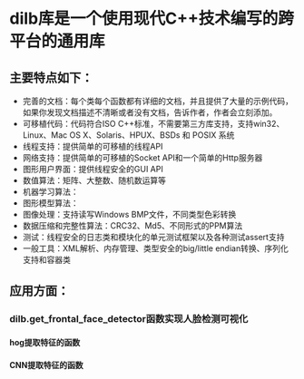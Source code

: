 # dilb库是一个使用现代C++技术编写的跨平台的通用库

## 主要特点如下：

- 完善的文档：每个类每个函数都有详细的文档，并且提供了大量的示例代码，如果你发现文档描述不清晰或者没有文档，告诉作者，作者会立刻添加。 
- 可移植代码：代码符合ISO C++标准，不需要第三方库支持，支持win32、Linux、Mac OS X、Solaris、HPUX、BSDs 和 POSIX 系统 
- 线程支持：提供简单的可移植的线程API 
- 网络支持：提供简单的可移植的Socket API和一个简单的Http服务器 
- 图形用户界面：提供线程安全的GUI API 
- 数值算法：矩阵、大整数、随机数运算等 
- 机器学习算法：
- 图形模型算法： 
- 图像处理：支持读写Windows BMP文件，不同类型色彩转换 
- 数据压缩和完整性算法：CRC32、Md5、不同形式的PPM算法 
- 测试：线程安全的日志类和模块化的单元测试框架以及各种测试assert支持
- 一般工具：XML解析、内存管理、类型安全的big/little endian转换、序列化支持和容器类

## 应用方面：

### dilb.get_frontal_face_detector函数实现人脸检测可视化

#### hog提取特征的函数

#### CNN提取特征的函数



